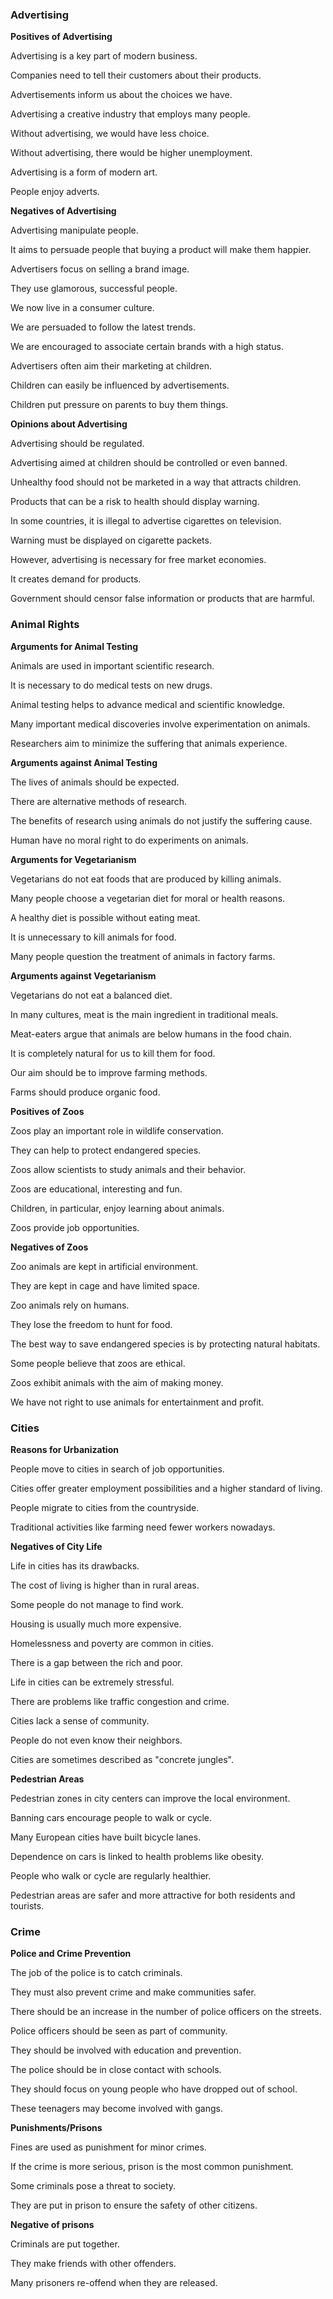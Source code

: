 ### Advertising

**Positives of Advertising**

Advertising is a key part of modern business.

Companies need to tell their customers about their products.

Advertisements inform us about the choices we have.

Advertising a creative industry that employs many people.

Without advertising, we would have less choice.

Without advertising, there would be higher unemployment.

Advertising is a form of modern art.

People enjoy adverts.



**Negatives of Advertising**

Advertising manipulate people.

It aims to persuade people that buying a product will make them happier.

Advertisers focus on selling a brand image.

They use glamorous, successful people.

We now live in a consumer culture.

We are persuaded to follow the latest trends.

We are encouraged to associate certain brands with a high status.

Advertisers often aim their marketing at children.

Children can easily be influenced by advertisements.

Children put pressure on parents to buy them things.



**Opinions about Advertising**

Advertising should be regulated.

Advertising aimed at children should be controlled or even banned.

Unhealthy food should not be marketed in a way that attracts children.

Products that can be a risk to health should display warning.

In some countries, it is illegal to advertise cigarettes on television.

Warning must be displayed on cigarette packets.

However, advertising is necessary for free market economies.

It creates demand for products.

Government should censor false information or products that are harmful.



### Animal Rights



**Arguments for Animal Testing**

Animals are used in important scientific research.

It is necessary to do medical tests on new drugs.

Animal testing helps to advance medical and scientific knowledge.

Many important medical discoveries involve experimentation on animals.

Researchers aim to minimize the suffering that animals experience.



**Arguments against Animal Testing**

The lives of animals should be expected.

There are alternative methods of research.

The benefits of research using animals do not justify the suffering cause.

Human have no moral right to do experiments on animals.



**Arguments for Vegetarianism**

Vegetarians do not eat foods that are produced by killing animals.

Many people choose a vegetarian diet for moral or health reasons.

A healthy diet is possible without eating meat.

It is unnecessary to kill animals for food.

Many people question the treatment of animals in factory farms.



**Arguments against Vegetarianism**

Vegetarians do not eat a balanced diet.

In many cultures, meat is the main ingredient in traditional meals.

Meat-eaters argue that animals are below humans in the food chain.

It is completely natural for us to kill them for food.

Our aim should be to improve farming methods.

Farms should produce organic food.



**Positives of Zoos**

Zoos play an important role in wildlife conservation.

They can help to protect endangered species.

Zoos allow scientists to study animals and their behavior.

Zoos are educational, interesting and fun.

Children, in particular, enjoy learning about animals.

Zoos provide job opportunities.



**Negatives of Zoos**

Zoo animals are kept in artificial environment.

They are kept in cage and have limited space.

Zoo animals rely on humans.

They lose the freedom to hunt for food.

The best way to save endangered species is by protecting natural habitats.

Some people believe that zoos are ethical.

Zoos exhibit animals with the aim of making money.

We have not right to use animals for entertainment and profit.



### **Cities**



**Reasons for Urbanization**

People move to cities in search of job opportunities.

Cities offer greater employment possibilities and a higher standard of living.

People migrate to cities from the countryside.

Traditional activities like farming need fewer workers nowadays.



**Negatives of City Life**

Life in cities has its drawbacks.

The cost of living is higher than in rural areas.

Some people do not manage to find work.

Housing is usually much more expensive.

Homelessness and poverty are common in cities.

There is a gap between the rich and poor.

Life in cities can be extremely stressful.

There are problems like traffic congestion and crime.

Cities lack a sense of community.

People do not even know their neighbors.

Cities are sometimes described as "concrete jungles".



**Pedestrian Areas**

Pedestrian zones in city centers can improve the local environment.

Banning cars encourage people to walk or cycle.

Many European cities have built bicycle lanes.

Dependence on cars is linked to health problems like obesity.

People who walk or cycle are regularly healthier.

Pedestrian areas are safer and more attractive for both residents and tourists.



### **Crime**

**Police and Crime Prevention**

The job of the police is to catch criminals.

They must also prevent crime and make communities safer.

There should be an increase in the number of police officers on the streets.

Police officers should be seen as part of community.

They should be involved with education and prevention.

The police should be in close contact with schools.

They should focus on young people who have dropped out of school.

These teenagers may become involved with gangs.



**Punishments/Prisons**

Fines are used as punishment for minor crimes.

If the crime is more serious, prison is the most common punishment.

Some criminals pose a threat to society.

They are put in prison to ensure the safety of other citizens.



**Negative of prisons** 

Criminals are put together.

They make friends with other offenders.

Many prisoners re-offend when they are released.

